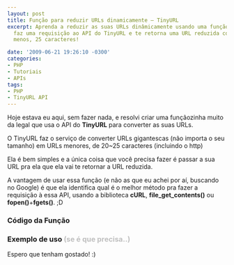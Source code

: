 ```yaml
---
layout: post
title: Função para reduzir URLs dinamicamente – TinyURL
excerpt: Aprenda a reduzir as suas URLs dinâmicamente usando uma função que, automaticamente,
  faz uma requisição ao API do TinyURL e te retorna uma URL reduzida com, mais ou
  menos, 25 caracteres!

date: '2009-06-21 19:26:10 -0300'
categories:
- PHP
- Tutoriais
- APIs
tags:
- PHP
- TinyURL API
---
```

Hoje estava eu aqui, sem fazer nada, e resolvi criar uma funçãozinha muito da legal que usa o API do <strong>TinyURL</strong> para converter as suas URLs.

O TinyURL faz o serviço de converter URLs gigantescas (não importa o seu tamanho) em URLs menores, de 20~25 caracteres (incluindo o http)

Ela é bem simples e a única coisa que você precisa fazer é passar a sua URL pra ela que ela vai te retornar a URL reduzida.

A vantagem de usar essa função (e não as que eu achei por aí, buscando no Google) é que ela identifica qual é o melhor método pra fazer a requisição à essa API, usando a biblioteca <strong>cURL</strong>, <strong>file_get_contents()</strong> ou <strong>fopen()</strong>+<strong>fgets()</strong>. ;D

<h3>Código da Função</h3>

<div data-gist-id="de5259e13a2e9c42528e" data-gist-show-loading="false"></div>

<h3>Exemplo de uso <span style="color: #c0c0c0;">(se é que precisa..)</span></h3>

<div data-gist-id="3ee6e5a670ac1b3473e8" data-gist-show-loading="false"></div>

Espero que tenham gostado! :)

